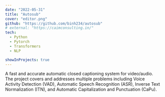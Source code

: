 ```yaml
---
date: "2022-05-31"
title: "Autosub"
cover: "editor.png"
github: "https://github.com/binh234/autosub"
# external: "https://caimconsulting.in/"
tech:
  - Python
  - Pytorch
  - Transformers
  - NLP

showInProjects: true
---
```


A fast and accurate automatic closed captioning system for video/audio. The project covers and addresses multiple problems including Voice Activity Detection (VAD), Automatic Speech Recognition (ASR), Inverse Text Normalization (ITN), and Automatic Capitalization and Punctuation (CaPu).

<!-- My Speech Recognition model based on Wav2Vec2 model and achieved 96% accuracy on the clean test set and 90% accuracy on the noise test set.
My CaPu model utilized pre-trained language model (BERT, RoBERTa, XLM-R, ...) and achieved 90% accuracy on the Capitalization task and 80% accuracy on the Punctuation task
I also contributed to the NeMo repository for Vietnamse ITN and got accepted -->